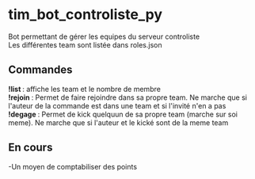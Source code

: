 # tim_bot_controliste_py
Bot permettant de gérer les equipes du serveur controliste<br>
Les différentes team sont listée dans roles.json

## Commandes
<b>!list </b>: affiche les team et le nombre de membre<br>
<b>!rejoin <membre> </b>: Permet de faire rejoindre <membre> dans sa propre team. Ne marche que si l'auteur de la commande est dans une team et si l'invité n'en a pas<br>
<b>!degage <membre> </b>: Permet de kick quelquun de sa propre team (marche sur soi meme). Ne marche que si l'auteur et le kické sont de la meme team


## En cours
-Un moyen de comptabiliser des points

